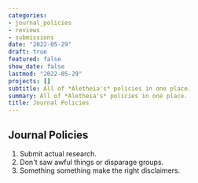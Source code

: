 ```yaml
---
categories:
- journal_policies
- reviews
- submissions
date: "2022-05-29"
draft: true
featured: false
show_date: false
lastmod: "2022-05-29"
projects: []
subtitle: All of *Aletheia's* policies in one place.
summary: All of *Aletheia's* policies in one place.
title: Journal Policies
---
```


## Journal Policies

1. Submit actual research.
2. Don't saw awful things or disparage groups. 
3. Something something make the right disclaimers.
